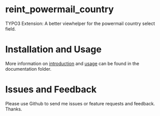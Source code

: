 reint_powermail_country
========================

TYPO3 Extension: A better viewhelper for the powermail country select field.


Installation and Usage
======================

More information on [introduction](Documentation/Introduction/Index.rst) and [usage](Documentation/Administrator/Index.rst) can be found in the documentation folder.


Issues and Feedback
======================

Please use Github to send me issues or feature requests and feedback. Thanks.
